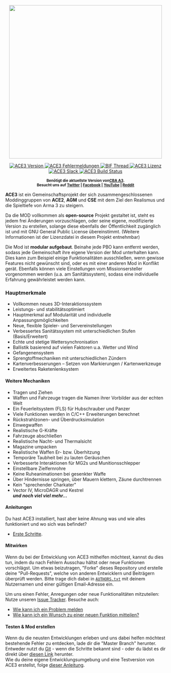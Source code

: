 <p align="center">
    <img src="https://github.com/acemod/ACE3/raw/master/extras/assets/logo/black/ACE3-Logo.jpg" width="480">
</p>

<p align="center">
    <a href="https://github.com/acemod/ACE3/releases">
        <img src="https://img.shields.io/badge/Version-10.0.4-blue.svg?style=flat-square" alt="ACE3 Version">
    </a>
    <a href="https://github.com/acemod/ACE3/issues">
        <img src="https://img.shields.io/github/issues-raw/acemod/ACE3.svg?style=flat-square&label=Issues" alt="ACE3 Fehlermeldungen">
    </a>
    <a href="https://forums.bistudio.com/topic/181341-ace3-a-collaborative-merger-between-agm-cse-and-ace/?p=2859670">
        <img src="https://img.shields.io/badge/BIF-Thread-lightgrey.svg?style=flat-square" alt="BIF Thread">
    </a>
    <a href="https://github.com/acemod/ACE3/blob/master/LICENSE">
        <img src="https://img.shields.io/badge/License-GPLv2-red.svg?style=flat-square" alt="ACE3 Lizenz">
    </a>
    <a href="https://slackin.ace3mod.com/">
        <img src="https://slackin.ace3mod.com/badge.svg?style=flat-square&label=Slack" alt="ACE3 Slack">
    </a>
    <a href="https://travis-ci.org/acemod/ACE3">
        <img src="https://img.shields.io/travis/acemod/ACE3.svg?style=flat-square&label=Build" alt="ACE3 Build Status">
    </a>
</p>
</p>
<p align="center">
    <sup><strong>Benötigt die aktuellste Version von<a href="https://github.com/CBATeam/CBA_A3/releases">CBA A3</a>.<br/>
    Besucht uns auf <a href="https://twitter.com/ACE3Mod">Twitter</a> | <a href="https://www.facebook.com/ACE3Mod">Facebook</a> | <a href="https://www.youtube.com/c/ACE3Mod">YouTube</a> | <a href="http://www.reddit.com/r/arma/search?q=ACE&restrict_sr=on&sort=new&t=all">Reddit</a></strong></sup>
</p>

**ACE3** ist ein Gemeinschaftsprojekt der sich zusammengeschlossenen Moddinggruppen von **ACE2**, **AGM** und **CSE** mit dem Ziel den Realismus und die Spieltiefe von Arma 3 zu steigern.

Da die MOD vollkommen als **open-source** Projekt gestaltet ist, steht es jedem frei Änderungen vorzuschlagen, oder seine eigene, modifizierte Version zu erstellen, solange diese ebenfalls der Öffentlichkeit zugänglich ist und mit GNU General Public License übereinstimmt. (Weitere Informationen ist der Lizenzdatei in diesem Projekt entnehmbar)

Die Mod ist **modular aufgebaut**. Beinahe jede PBO kann entfernt werden, sodass jede Gemeinschaft ihre eigene Version der Mod unterhalten kann. Dies kann zum Beispiel einige Funktionalitäten ausschließen, wenn gewisse Features nicht gewünscht sind, oder es mit einer anderen Mod in Konflikt gerät. Ebenfalls können viele Einstellungen vom Missionsersteller vorgenommen werden (u.a. am Sanitätssystem), sodass eine individuelle Erfahrung gewährleistet werden kann.

### Hauptmerkmale
- Vollkommen neues 3D-Interaktionssystem
- Leistungs- und stabilitätsoptimiert
- Hauptmerkmal auf Modularität und individuelle Anpassungsmöglichkeiten
- Neue, flexible Spieler- und Servereinstellungen
- Verbessertes Sanitätssystem mit unterschiedlichen Stufen (Basis/Erweitert)
- Echte und stetige Wettersynchronisation
- Ballistik basierend auf vielen Faktoren u.a. Wetter und Wind
- Gefangenensystem
- Sprengtoffmechaniken mit unterschiedlichen Zündern
- Kartenverbesserungen – Setzen von Markierungen / Kartenwerkzeuge
- Erweitertes Raketenlenksystem

#### Weitere Mechaniken
- Tragen und Ziehen
- Waffen und Fahrzeuge tragen die Namen ihrer Vorbilder aus der echten Welt
- Ein Feuerleitsystem (FLS) für Hubschrauber und Panzer
- Viele Funktionen werden in C/C++ Erweiterungen berechnet
- Rückstrahlzonen- und Überdrucksimulation
- Einwegwaffen
- Realistische G-Kräfte
- Fahrzeuge abschließen
- Realistische Nacht- und Thermalsicht
- Magazine umpacken
- Realistische Waffen Er- bzw. Überhitzung
- Temporäre Taubheit bei zu lauten Geräuschen
- Verbesserte Interaktionen für MG2s und Munitionsschlepper
- Einstellbare Zielfernrohre
- Keine Ruheanimationen bei gesenkter Waffe
- Über Hindernisse springen, über Mauern klettern, Zäune durchtrennen
- Kein "sprechender Charkater"
- Vector IV, MicroDAGR und Kestrel <br>
***und noch viel viel mehr...***

#### Anleitungen
Du hast ACE3 installiert, hast aber keine Ahnung was und wie alles funktioniert und wo sich was befindet?
- [Erste Schritte](https://ace3mod.com/wiki/user/getting-started.html).

#### Mitwirken
Wenn du bei der Entwicklung von ACE3 mithelfen möchtest, kannst du dies tun, indem du nach Fehlern Ausschau hältst oder neue Funktionen vorschlägst. Um etwas beizutragen, "Forke" dieses Repository und erstelle deine "Pull-Requests", welche von anderen Entwicklern und Beiträgern überprüft werden. Bitte trage dich dabei in [`AUTHORS.txt`](https://github.com/acemod/ACE3/blob/master/AUTHORS.txt) mit deinem Nutzernamen und einer gültigen Email-Adresse ein.  

Um uns einen Fehler, Anregungen oder neue Funktionalitäten mitzuteilen: Nutze unseren [Issue Tracker](https://github.com/acemod/ACE3/issues). Besuche auch:
- [Wie kann ich ein Problem melden](https://ace3mod.com/wiki/user/how-to-report-an-issue.html)
- [Wie kann ich ein Wunsch zu einer neuen Funktion mitteilen?](https://ace3mod.com/wiki/user/how-to-make-a-feature-request.html)

#### Testen & Mod erstellen
Wenn du die neusten Entwicklungen erleben und uns dabei helfen möchtest bestehende Fehler zu entdecken, lade dir die "Master Branch" herunter. Entweder nutzt du [Git](https://help.github.com/articles/fetching-a-remote/) - wenn die Schritte bekannt sind - oder du lädst es dir direkt über [diesen Link](https://github.com/acemod/ACE3/archive/master.zip) herunter.  
Wie du deine eigene Entwicklungsumgebung und eine Testversion von ACE3 erstellst, folge [dieser Anleitung](https://github.com/acemod/ACE3/blob/master/documentation/development/setting-up-the-development-environment.md).
